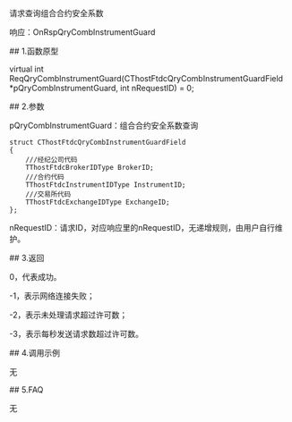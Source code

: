 <p>请求查询组合合约安全系数</p>
<p>响应：OnRspQryCombInstrumentGuard</p>
<span class="anchor" id="0a1a9ffa-36ba-4877-9d21-1912c96ac0c3"></span>
## 1.函数原型
<p>virtual int ReqQryCombInstrumentGuard(CThostFtdcQryCombInstrumentGuardField *pQryCombInstrumentGuard, int nRequestID) = 0;</p>
<span class="anchor" id="a29c7ae8-4c6f-4c7e-b67b-dd4d12dc9334"></span>
## 2.参数
<p>pQryCombInstrumentGuard：组合合约安全系数查询</p>
<pre><code>struct CThostFtdcQryCombInstrumentGuardField
{
    ///经纪公司代码
    TThostFtdcBrokerIDType BrokerID;
    ///合约代码
    TThostFtdcInstrumentIDType InstrumentID;
    ///交易所代码
    TThostFtdcExchangeIDType ExchangeID;
};
</code></pre>
<p>nRequestID：请求ID，对应响应里的nRequestID，无递增规则，由用户自行维护。</p>
<span class="anchor" id="d4291971-1ccc-45ac-b759-5888693afcf9"></span>
## 3.返回
<p>0，代表成功。</p>
<p>-1，表示网络连接失败；</p>
<p>-2，表示未处理请求超过许可数；</p>
<p>-3，表示每秒发送请求数超过许可数。</p>
<span class="anchor" id="7706ba40-0580-49b7-8a22-a4e80d387e63"></span>
## 4.调用示例
<p>无</p>
<span class="anchor" id="286ee402-774c-4b83-bba4-2e97e896993e"></span>
## 5.FAQ
<p>无</p>

